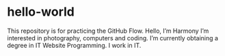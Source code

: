 # hello-world
This repository is for practicing the GitHub Flow.
Hello, I’m Harmony
I’m interested in photography, computers and coding.
I’m currently obtaining a degree in IT Website Programming.
I work in IT.
